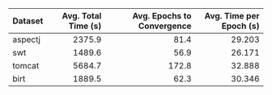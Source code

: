 | Dataset   |   Avg. Total Time (s) |   Avg. Epochs to Convergence |   Avg. Time per Epoch (s) |
|:----------|----------------------:|-----------------------------:|--------------------------:|
| aspectj   |                2375.9 |                         81.4 |                    29.203 |
| swt       |                1489.6 |                         56.9 |                    26.171 |
| tomcat    |                5684.7 |                        172.8 |                    32.888 |
| birt      |                1889.5 |                         62.3 |                    30.346 |